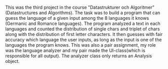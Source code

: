 This was the third project in the course "Datastrukturer och Algoritmer" (Datastructures and Algorithms). The task was to build a program that can guess the language of a given input among the 8 languages it knows (Germanic and Romance languages). The program analyzed a text in each languages and counted the distribution of single chars and triplet of chars along with the distribution of first letter characters. It then guesses with fair accuracy which language the user inputs, as long as the input is one of the languages the program knows. This was also a pair assignment, my role was the language analyzer and my pair made the UI-class(which is responsible for all output). The analyzer class only returns an Analysis object.
